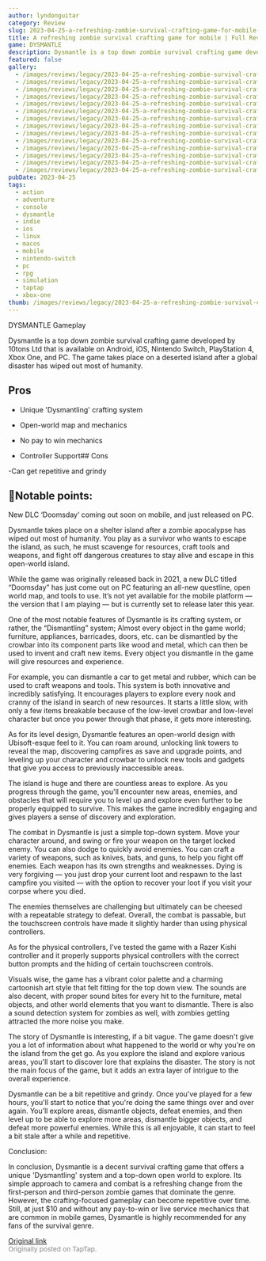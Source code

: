 ```yaml
---
author: lyndonguitar
category: Review
slug: 2023-04-25-a-refreshing-zombie-survival-crafting-game-for-mobile-full-review-dysmantle
title: A refreshing zombie survival crafting game for mobile | Full Review - Dysmantle
game: DYSMANTLE
description: Dysmantle is a top down zombie survival crafting game developed by 10tons Ltd that is available on Android, iOS, Nintendo Switch, PlayStation 4, Xbox One, and PC. The game takes place on a deserted island after a global disaster has wiped out most of humanity.
featured: false
gallery:
  - /images/reviews/legacy/2023-04-25-a-refreshing-zombie-survival-crafting-game-for-mobile--full-review---dysmantle-0.avif
  - /images/reviews/legacy/2023-04-25-a-refreshing-zombie-survival-crafting-game-for-mobile--full-review---dysmantle-1.avif
  - /images/reviews/legacy/2023-04-25-a-refreshing-zombie-survival-crafting-game-for-mobile--full-review---dysmantle-2.avif
  - /images/reviews/legacy/2023-04-25-a-refreshing-zombie-survival-crafting-game-for-mobile--full-review---dysmantle-3.avif
  - /images/reviews/legacy/2023-04-25-a-refreshing-zombie-survival-crafting-game-for-mobile--full-review---dysmantle-4.avif
  - /images/reviews/legacy/2023-04-25-a-refreshing-zombie-survival-crafting-game-for-mobile--full-review---dysmantle-5.avif
  - /images/reviews/legacy/2023-04-25-a-refreshing-zombie-survival-crafting-game-for-mobile--full-review---dysmantle-6.avif
  - /images/reviews/legacy/2023-04-25-a-refreshing-zombie-survival-crafting-game-for-mobile--full-review---dysmantle-7.avif
  - /images/reviews/legacy/2023-04-25-a-refreshing-zombie-survival-crafting-game-for-mobile--full-review---dysmantle-8.avif
  - /images/reviews/legacy/2023-04-25-a-refreshing-zombie-survival-crafting-game-for-mobile--full-review---dysmantle-9.avif
  - /images/reviews/legacy/2023-04-25-a-refreshing-zombie-survival-crafting-game-for-mobile--full-review---dysmantle-10.avif
  - /images/reviews/legacy/2023-04-25-a-refreshing-zombie-survival-crafting-game-for-mobile--full-review---dysmantle-11.avif
  - /images/reviews/legacy/2023-04-25-a-refreshing-zombie-survival-crafting-game-for-mobile--full-review---dysmantle-12.avif
  - /images/reviews/legacy/2023-04-25-a-refreshing-zombie-survival-crafting-game-for-mobile--full-review---dysmantle-13.avif
pubDate: 2023-04-25
tags:
  - action
  - adventure
  - console
  - dysmantle
  - indie
  - ios
  - linux
  - macos
  - mobile
  - nintendo-switch
  - pc
  - rpg
  - simulation
  - taptap
  - xbox-one
thumb: /images/reviews/legacy/2023-04-25-a-refreshing-zombie-survival-crafting-game-for-mobile--full-review---dysmantle-0.avif
---
```


DYSMANTLE
Gameplay

Dysmantle is a top down zombie survival crafting game developed by 10tons Ltd that is available on Android, iOS, Nintendo Switch, PlayStation 4, Xbox One, and PC. The game takes place on a deserted island after a global disaster has wiped out most of humanity.




## Pros



- Unique 'Dysmantling' crafting system


- Open-world map and mechanics


- No pay to win mechanics


- Controller Support## Cons


-Can get repetitive and grindy


## 📝Notable points:

New DLC ‘Doomsday’ coming out soon on mobile, and just released on PC.

Dysmantle takes place on a shelter island after a zombie apocalypse has wiped out most of humanity. You play as a survivor who wants to escape the island, as such, he must scavenge for resources, craft tools and weapons, and fight off dangerous creatures to stay alive and escape in this open-world island.

While the game was originally released back in 2021, a new DLC titled “Doomsday” has just come out on PC featuring an all-new questline, open world map, and tools to use. It’s not yet available for the mobile platform — the version that I am playing — but is currently set to release later this year.

One of the most notable features of Dysmantle is its crafting system, or rather, the “Dismantling” system; Almost every object in the game world; furniture, appliances, barricades, doors, etc. can be dismantled by the crowbar into its component parts like wood and metal, which can then be used to invent and craft new items. Every object you dismantle in the game will give resources and experience.

For example, you can dismantle a car to get metal and rubber, which can be used to craft weapons and tools. This system is both innovative and incredibly satisfying. It encourages players to explore every nook and cranny of the island in search of new resources. It starts a little slow, with only a few items breakable because of the low-level crowbar and low-level character but once you power through that phase, it gets more interesting.

As for its level design, Dysmantle features an open-world design with Ubisoft-esque feel to it. You can roam around, unlocking link towers to reveal the map, discovering campfires as save and upgrade points, and leveling up your character and crowbar to unlock new tools and gadgets that give you access to previously inaccessible areas.

The island is huge and there are countless areas to explore. As you progress through the game, you'll encounter new areas, enemies, and obstacles that will require you to level up and explore even further to be properly equipped to survive. This makes the game incredibly engaging and gives players a sense of discovery and exploration.

The combat in Dysmantle is just a simple top-down system. Move your character around, and swing or fire your weapon on the target locked enemy. You can also dodge to quickly avoid enemies. You can craft a variety of weapons, such as knives, bats, and guns, to help you fight off enemies. Each weapon has its own strengths and weaknesses. Dying is very forgiving — you just drop your current loot and respawn to the last campfire you visited — with the option to recover your loot if you visit your corpse where you died.

The enemies themselves are challenging but ultimately can be cheesed with a repeatable strategy to defeat. Overall, the combat is passable, but the touchscreen controls have made it slightly harder than using physical controllers.

As for the physical controllers, I’ve tested the game with a Razer Kishi controller and it properly supports physical controllers with the correct button prompts and the hiding of certain touchscreen controls.

Visuals wise, the game has a vibrant color palette and a charming cartoonish art style that felt fitting for the top down view. The sounds are also decent, with proper sound bites for every hit to the furniture, metal objects, and other world elements that you want to dismantle. There is also a sound detection system for zombies as well, with zombies getting attracted the more noise you make.

The story of Dysmantle is interesting, if a bit vague. The game doesn't give you a lot of information about what happened to the world or why you're on the island from the get go. As you explore the island and explore various areas, you'll start to discover lore that explains the disaster. The story is not the main focus of the game, but it adds an extra layer of intrigue to the overall experience.

Dysmantle can be a bit repetitive and grindy. Once you've played for a few hours, you'll start to notice that you're doing the same things over and over again. You’ll explore areas, dismantle objects, defeat enemies, and then level up to be able to explore more areas, dismantle bigger objects, and defeat more powerful enemies. While this is all enjoyable, it can start to feel a bit stale after a while and repetitive.

Conclusion:

In conclusion, Dysmantle is a decent survival crafting game that offers a unique 'Dysmantling' system and a top-down open world to explore. Its simple approach to camera and combat is a refreshing change from the first-person and third-person zombie games that dominate the genre. However, the crafting-focused gameplay can become repetitive over time. Still, at just $10 and without any pay-to-win or live service mechanics that are common in mobile games, Dysmantle is highly recommended for any fans of the survival genre.

[Original link](https://www.taptap.io/post/5238688)<br><span style="font-size: 0.95em; color: #888;">Originally posted on TapTap.</span>